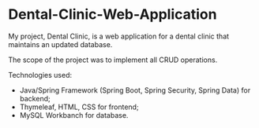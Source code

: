 # Dental-Clinic-Web-Application
My project, Dental Clinic, is a web application for a dental clinic that maintains an updated database.

The scope of the project was to implement all CRUD operations.

Technologies used:
- Java/Spring Framework (Spring Boot, Spring Security, Spring Data) for backend;
- Thymeleaf, HTML, CSS for frontend;
- MySQL Workbanch for database.

